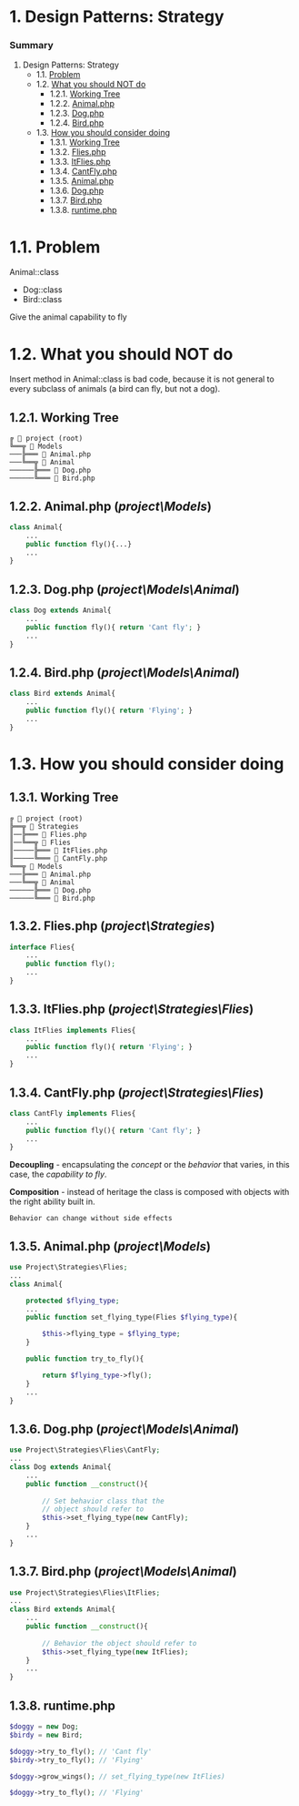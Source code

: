 # 1. Design Patterns: Strategy
### Summary
1. Design Patterns: Strategy
    - 1.1. [Problem](#1-1-problem)
    - 1.2. [What you should NOT do](#1-2-what-you-should-not-do)
        - 1.2.1. [Working Tree](#1-2-1-working-tree)
        - 1.2.2. [Animal.php](#1-2-2-animal-php)
        - 1.2.3. [Dog.php](#1-2-3-dog-php)
        - 1.2.4. [Bird.php](#1-2-4-bird-php)
    - 1.3. [How you should consider doing](#1-3-how-you-should-consider-doing)
        - 1.3.1. [Working Tree](#1-3-1-working-tree)
        - 1.3.2. [Flies.php](#1-3-2-flies-php)
        - 1.3.3. [ItFlies.php](#1-3-3-itflies-php)
        - 1.3.4. [CantFly.php](#1-3-4-cantfly-php)
        - 1.3.5. [Animal.php](#1-3-5-animal-php)
        - 1.3.6. [Dog.php](#1-3-6-dog-php)
        - 1.3.7. [Bird.php](#1-3-7-bird-php)
        - 1.3.8. [runtime.php](#1-3-8-runtime-php)

# 1.1. Problem
Animal::class
 - Dog::class
 - Bird::class

Give the animal capability to fly

# 1.2. What you should NOT do
Insert method in Animal::class is bad code, because it is not general to every subclass of animals (a bird can fly, but not a dog).
## 1.2.1. Working Tree
```
╔ 📁 project (root)
╚══╦ 📁 Models
───╠═══ 📄 Animal.php
───╚══╦ 📁 Animal
──────╠═══ 📄 Dog.php
──────╚═══ 📄 Bird.php
```
## 1.2.2. Animal.php (*project\Models*)
```php
class Animal{
    ...
    public function fly(){...}
    ...
}
```
## 1.2.3. Dog.php (*project\Models\Animal*)
```php
class Dog extends Animal{
    ...
    public function fly(){ return 'Cant fly'; }
    ...
}
```
## 1.2.4. Bird.php (*project\Models\Animal*)
```php
class Bird extends Animal{
    ...
    public function fly(){ return 'Flying'; }
    ...
}
```
# 1.3. How you should consider doing
## 1.3.1. Working Tree
```
╔ 📁 project (root)
╠══╦ 📁 Strategies
║──╠═══ 📄 Flies.php
║──╚══╦ 📁 Flies
║─────╠═══ 📄 ItFlies.php
║─────╚═══ 📄 CantFly.php
╚══╦ 📁 Models
───╠═══ 📄 Animal.php
───╚══╦ 📁 Animal
──────╠═══ 📄 Dog.php
──────╚═══ 📄 Bird.php
```
## 1.3.2. Flies.php (*project\Strategies*)
```php
interface Flies{
    ...
    public function fly();
    ...
}
```
## 1.3.3. ItFlies.php (*project\Strategies\Flies*)
```php
class ItFlies implements Flies{
    ...
    public function fly(){ return 'Flying'; }
    ...
}
```
## 1.3.4. CantFly.php (*project\Strategies\Flies*)
```php
class CantFly implements Flies{
    ...
    public function fly(){ return 'Cant fly'; }
    ...
}
```
**Decoupling** - encapsulating the *concept* or the *behavior* that varies, in this case, the *capability to fly*.

**Composition** - instead of heritage the class is composed with objects with the right ability built in.

`Behavior can change without side effects`

## 1.3.5. Animal.php (*project\Models*)
```php
use Project\Strategies\Flies;
...
class Animal{

    protected $flying_type;
    ...
    public function set_flying_type(Flies $flying_type){

        $this->flying_type = $flying_type;
    }

    public function try_to_fly(){

        return $flying_type->fly();
    }
    ...
}
```
## 1.3.6. Dog.php (*project\Models\Animal*)
```php
use Project\Strategies\Flies\CantFly;
...
class Dog extends Animal{
    ...
    public function __construct(){
        
        // Set behavior class that the
        // object should refer to
        $this->set_flying_type(new CantFly);
    }
    ...
}
```
## 1.3.7. Bird.php (*project\Models\Animal*)
```php
use Project\Strategies\Flies\ItFlies;
...
class Bird extends Animal{
    ...
    public function __construct(){
        
        // Behavior the object should refer to
        $this->set_flying_type(new ItFlies);
    }
    ...
}
```
## 1.3.8. runtime.php
```php
$doggy = new Dog;
$birdy = new Bird;

$doggy->try_to_fly(); // 'Cant fly'
$birdy->try_to_fly(); // 'Flying'

$doggy->grow_wings(); // set_flying_type(new ItFlies)

$doggy->try_to_fly(); // 'Flying'
```
